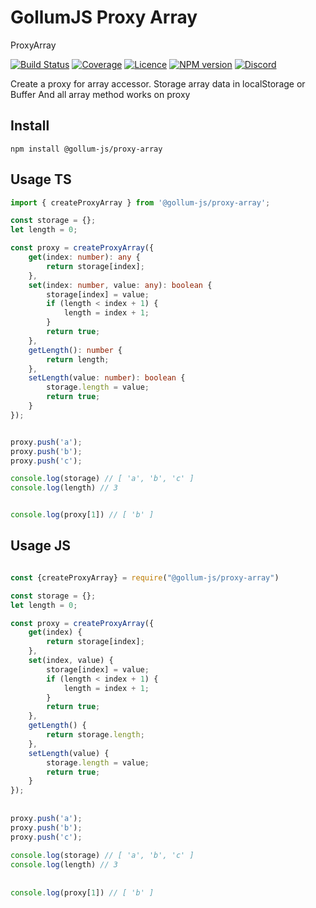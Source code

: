 # GollumJS Proxy Array

ProxyArray

[![Build Status](https://github.com/GollumJS/proxy-array/actions/workflows/build.yml/badge.svg?branch=master)](https://github.com/GollumJS/proxy-array/actions)
[![Coverage](https://coveralls.io/repos/github/GollumJS/proxy-array/badge.svg?branch=master)](https://coveralls.io/github/GollumJS/proxy-array)
[![Licence](https://img.shields.io/npm/l/@gollum-js/proxy-array.svg?colorB=4B9081)](https://github.com/GollumJS/proxy-array/blob/master/LICENSE)
[![NPM version](https://img.shields.io/npm/v/@gollum-js/proxy-array.svg)](https://www.npmjs.com/package/@gollum-js/proxy-array)
[![Discord](https://img.shields.io/discord/671741944149573687?color=purple&label=discord)](https://discord.gg/xMBc5SQ)

Create a proxy for array accessor.
Storage array data in localStorage or Buffer
And all array method works on proxy


## Install
```
npm install @gollum-js/proxy-array
```

## Usage TS

```typescript
import { createProxyArray } from '@gollum-js/proxy-array';

const storage = {};
let length = 0;

const proxy = createProxyArray({
    get(index: number): any {
        return storage[index];
    },
    set(index: number, value: any): boolean {
        storage[index] = value;
        if (length < index + 1) {
        	length = index + 1;
        }
        return true;
    },
    getLength(): number {
        return length;
    },
    setLength(value: number): boolean {
        storage.length = value;
        return true;
    }
});


proxy.push('a');
proxy.push('b');
proxy.push('c');

console.log(storage) // [ 'a', 'b', 'c' ]
console.log(length) // 3


console.log(proxy[1]) // [ 'b' ]


```

## Usage JS

```javascript

const {createProxyArray} = require("@gollum-js/proxy-array")

const storage = {};
let length = 0;

const proxy = createProxyArray({
    get(index) {
        return storage[index];
    },
    set(index, value) {
        storage[index] = value;
        if (length < index + 1) {
        	length = index + 1;
        }
        return true;
    },
    getLength() {
        return storage.length;
    },
    setLength(value) {
        storage.length = value;
        return true;
    }
});
 
 
proxy.push('a');
proxy.push('b');
proxy.push('c');
 
console.log(storage) // [ 'a', 'b', 'c' ]
console.log(length) // 3
 
 
console.log(proxy[1]) // [ 'b' ]
 

```
